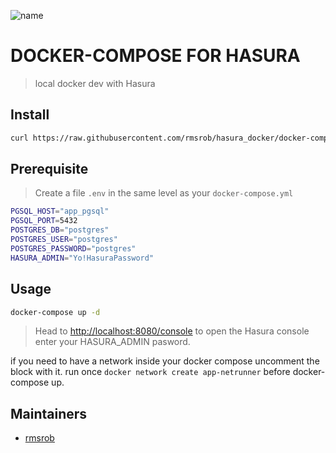 ![name](https://miro.medium.com/max/1400/1*w91K4J_XoIM91S6aBE3mMQ.png)

# DOCKER-COMPOSE FOR HASURA

> local docker dev with Hasura

## Install

```bash
curl https://raw.githubusercontent.com/rmsrob/hasura_docker/docker-compose.yaml -o docker-compose.yml
```

## Prerequisite

> Create a file `.env` in the same level as your `docker-compose.yml`

```bash
PGSQL_HOST="app_pgsql"
PGSQL_PORT=5432
POSTGRES_DB="postgres"
POSTGRES_USER="postgres"
POSTGRES_PASSWORD="postgres"
HASURA_ADMIN="Yo!HasuraPassword"
```

## Usage

```bash
docker-compose up -d
```

> Head to [http://localhost:8080/console](http://localhost:8080/console) to open the Hasura console enter your HASURA_ADMIN pasword.

if you need to have a network inside your docker compose uncomment the block with it.
run once `docker network create app-netrunner` before docker-compose up.

## Maintainers

- [rmsrob][me]

[me]: https://github.com/rmsrob
